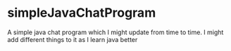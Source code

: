 simpleJavaChatProgram
=====================

A simple java chat program which I might update from time to time.
I might add different things to it as I learn java better
